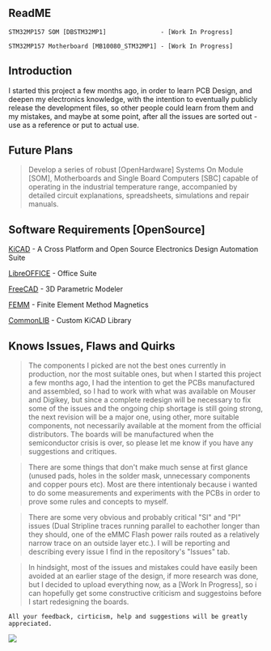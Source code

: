 ## ReadME

    STM32MP157 SOM [DBSTM32MP1]               - [Work In Progress]
    
    STM32MP157 Motherboard [MB10080_STM32MP1] - [Work In Progress]
    
## Introduction

I started this project a few months ago, in order to learn PCB Design, and deepen my electronics knowledge, with the intention to eventually publicly release the development files, so other people could learn from them and my mistakes, and maybe at some point, after all the issues are sorted out - use as a reference or put to actual use.

## Future Plans

> Develop a series of robust [OpenHardware] Systems On Module [SOM], Motherboards and Single Board Computers [SBC] capable of operating in the industrial temperature range, accompanied by detailed circuit explanations, spreadsheets, simulations and repair manuals.

## Software Requirements [OpenSource]

[KiCAD](https://www.kicad.org/) - A Cross Platform and Open Source Electronics Design Automation Suite

[LibreOFFICE](https://www.libreoffice.org)  - Office Suite

[FreeCAD](https://www.freecadweb.org/)  - 3D Parametric Modeler

[FEMM](https://www.femm.info/wiki/Download) - Finite Element Method Magnetics

[CommonLIB](https://github.com/IvanIlievOSOH/00.CommonLIB) - Custom KiCAD Library

## Knows Issues, Flaws and Quirks

> The components I picked are not the best ones currently in production, nor the most suitable ones, but when I started this project a few months ago, I had the intention to get the PCBs manufactured and assembled, so I had to work with what was available on Mouser and Digikey, but since a complete redesign will be necessary to fix some of the issues and the ongoing chip shortage is still going strong, the next revision will be a major one, using other, more suitable components, not necessarily available at the moment from the official distributors. The boards will be manufactured when the semiconductor crisis is over, so please let me know if you have any suggestions and critiques.

> There are some things that don't make much sense at first glance (unused pads, holes in the solder mask, unnecessary components and copper pours etc). Most are there intentionaly because i wanted to do some measurements and experiments with the PCBs in order to prove some rules and concepts to myself.

> There are some very obvious and probably critical "SI" and "PI" issues (Dual Stripline traces running parallel to eachother longer than they should, one of the eMMC Flash power rails routed as a relatively narrow trace on an outside layer etc.). I will be reporting and describing every issue I find in the repository's "Issues" tab.

> In hindsight, most of the issues and mistakes could have easily been avoided at an earlier stage of the design, if more research was done, but I decided to upload everything now, as a [Work In Progress], so i can hopefully get some constructive criticism and suggestoins before I start redesigning the boards.

    All your feedback, cirticism, help and suggestions will be greatly appreciated.

![](https://github.com/IvanIlievOSOH/00.GitHUB_Config/blob/main/Showcase.png)

